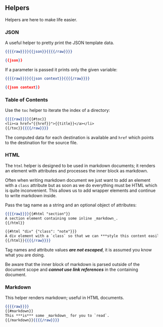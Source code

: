 ## Helpers

Helpers are here to make life easier.

### JSON

A useful helper to pretty print the JSON template data.

```handlebars
{{{{raw}}}}{{json}}{{{{/raw}}}}
```

```json
{{json}}
```

If a parameter is passed it prints only the given variable:

```handlebars
{{{{raw}}}}{{json context}}{{{{/raw}}}}
```

```json
{{json context}}
```

### Table of Contents

Use the `toc` helper to iterate the index of a directory:

```handlebars
{{{{raw}}}}{{#toc}}
<li><a href="{{href}}">{{title}}</a></li>
{{/toc}}{{{{/raw}}}}
```

The computed data for each destination is available and `href` which points to the destination for the source file.

### HTML

The `html` helper is designed to be used in markdown documents; it renders an element with attributes and processes the inner block as markdown.

Often when writing markdown document we just want to add an element with a `class` attribute but as soon as we do everything must be HTML which is quite inconvenient. This allows us to add wrapper elements and continue to write markdown inside.

Pass the tag name as a string and an optional object of attributes:

```handlebars
{{{{raw}}}}{{#html "section"}}
A section element containing some inline _markdown_.
{{/html}}

{{#html "div" {"class": "note"}}}
A div element with a `class` so that we can ***style this content easily***.
{{/html}}{{{{/raw}}}}
```

Tag names and attribute values ***are not escaped***, it is assumed you know what you are doing.

Be aware that the inner block of markdown is parsed outside of the document scope and ***cannot use link references*** in the containing document.

### Markdown

This helper renders markdown; useful in HTML documents.

```handlebars
{{{{raw}}}}
{{#markdown}}
This ***is*** some _markdown_ for you to `read`.
{{/markdown}}{{{{/raw}}}}
```
